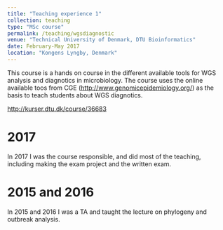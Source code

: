```yaml
---
title: "Teaching experience 1"
collection: teaching
type: "MSc course"
permalink: /teaching/wgsdiagnostic
venue: "Technical University of Denmark, DTU Bioinformatics"
date: February-May 2017
location: "Kongens Lyngby, Denmark"
---
```


This course is a hands on course in the different available tools for WGS analysis and diagnotics in microbiology. The course uses the online available toos from CGE (http://www.genomicepidemiology.org/) as the basis to teach students about WGS diagnotics.

http://kurser.dtu.dk/course/36683

2017
======
In 2017 I was the course responsible, and did most of the teaching, including making the exam project and the written exam.

2015 and 2016
======
In 2015 and 2016 I was a TA and taught the lecture on phylogeny and outbreak analysis.


